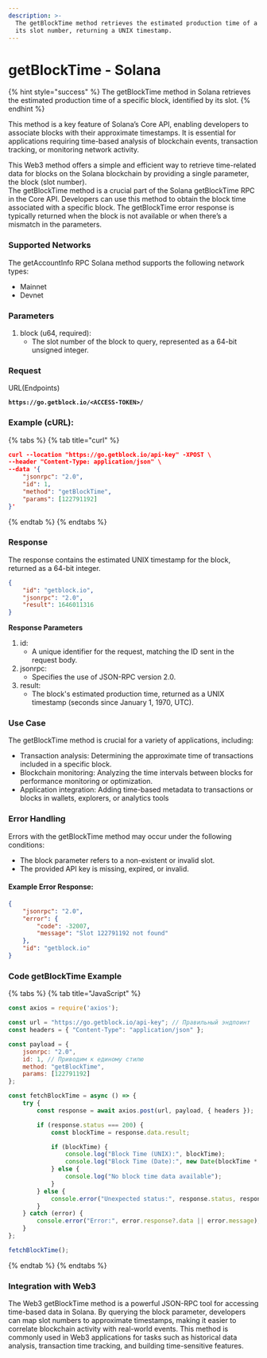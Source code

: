 ```yaml
---
description: >-
  The getBlockTime method retrieves the estimated production time of a block by
  its slot number, returning a UNIX timestamp.
---
```


# getBlockTime - Solana

{% hint style="success" %}
The getBlockTime method in Solana retrieves the estimated production time of a specific block, identified by its slot.&#x20;
{% endhint %}

This method is a key feature of Solana’s Core API, enabling developers to associate blocks with their approximate timestamps. It is essential for applications requiring time-based analysis of blockchain events, transaction tracking, or monitoring network activity.

This Web3 method offers a simple and efficient way to retrieve time-related data for blocks on the Solana blockchain by providing a single parameter, the block (slot number).\
The getBlockTime method is a crucial part of the Solana getBlockTime RPC in the Core API. Developers can use this method to obtain the block time associated with a specific block. The getBlockTime error response is typically returned when the block is not available or when there’s a mismatch in the parameters.

### **Supported Networks**

The getAccountInfo RPC Solana method supports the following network types:

* Mainnet
* Devnet

### Parameters

1. block (u64, required):
   * The slot number of the block to query, represented as a 64-bit unsigned integer.

### Request

URL(Endpoints)

<pre class="language-json" data-full-width="false"><code class="lang-json"><strong>https://go.getblock.io/&#x3C;ACCESS-TOKEN>/
</strong></code></pre>

### Example (cURL):

{% tabs %}
{% tab title="curl" %}
```json
curl --location "https://go.getblock.io/api-key" -XPOST \
--header "Content-Type: application/json" \
--data '{
    "jsonrpc": "2.0",
    "id": 1,
    "method": "getBlockTime",
    "params": [122791192]
}'
```
{% endtab %}
{% endtabs %}

### Response

The response contains the estimated UNIX timestamp for the block, returned as a 64-bit integer.

```json
{
    "id": "getblock.io",
    "jsonrpc": "2.0",
    "result": 1646011316
}
```

**Response Parameters**

1. id:
   * A unique identifier for the request, matching the ID sent in the request body.
2. jsonrpc:
   * Specifies the use of JSON-RPC version 2.0.
3. result:
   * The block's estimated production time, returned as a UNIX timestamp (seconds since January 1, 1970, UTC).

### Use Case

The getBlockTime method is crucial for a variety of applications, including:

* Transaction analysis: Determining the approximate time of transactions included in a specific block.
* Blockchain monitoring: Analyzing the time intervals between blocks for performance monitoring or optimization.
* Application integration: Adding time-based metadata to transactions or blocks in wallets, explorers, or analytics tools

### Error Handling

Errors with the getBlockTime method may occur under the following conditions:

* The block parameter refers to a non-existent or invalid slot.
* The provided API key is missing, expired, or invalid.

#### Example Error Response:

```json
{
    "jsonrpc": "2.0",
    "error": {
        "code": -32007,
        "message": "Slot 122791192 not found"
    },
    "id": "getblock.io"
}
```

### Code getBlockTime Example

{% tabs %}
{% tab title="JavaScript" %}
```javascript
const axios = require('axios');

const url = "https://go.getblock.io/api-key"; // Правильный эндпоинт
const headers = { "Content-Type": "application/json" };

const payload = {
    jsonrpc: "2.0",
    id: 1, // Приводим к единому стилю
    method: "getBlockTime",
    params: [122791192]
};

const fetchBlockTime = async () => {
    try {
        const response = await axios.post(url, payload, { headers });

        if (response.status === 200) {
            const blockTime = response.data.result;

            if (blockTime) {
                console.log("Block Time (UNIX):", blockTime);
                console.log("Block Time (Date):", new Date(blockTime * 1000));
            } else {
                console.log("No block time data available");
            }
        } else {
            console.error("Unexpected status:", response.status, response.statusText);
        }
    } catch (error) {
        console.error("Error:", error.response?.data || error.message);
    }
};

fetchBlockTime();
```
{% endtab %}
{% endtabs %}

### Integration with Web3

The Web3 getBlockTime method is a powerful JSON-RPC tool for accessing time-based data in Solana. By querying the block parameter, developers can map slot numbers to approximate timestamps, making it easier to correlate blockchain activity with real-world events. This method is commonly used in Web3 applications for tasks such as historical data analysis, transaction time tracking, and building time-sensitive features.
